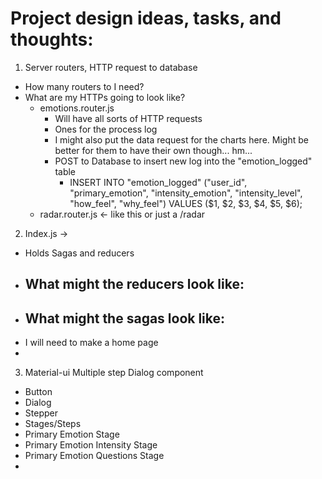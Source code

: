 # Project design ideas, tasks, and thoughts:

1. Server routers, HTTP request to database
  - How many routers to I need?
  - What are my HTTPs going to look like?
    - emotions.router.js
      - Will have all sorts of HTTP requests
      - Ones for the process log
      - I might also put the data request for the charts here. Might be better for them to have their own though... hm...
      - POST to Database to insert new log into the "emotion_logged" table
        - INSERT INTO "emotion_logged" ("user_id", "primary_emotion", "intensity_emotion", "intensity_level", "how_feel", "why_feel")
          VALUES ($1, $2, $3, $4, $5, $6);
    - radar.router.js <- like this or just a /radar

2. Index.js ->
  - Holds Sagas and reducers
  - What might the reducers look like:
    - 
  - What might the sagas look like:
    - 
  - I will need to make a home page
  - 

3. Material-ui Multiple step Dialog component
 - Button
 - Dialog
 - Stepper
 - Stages/Steps
  - Primary Emotion Stage
  - Primary Emotion Intensity Stage
  - Primary Emotion Questions Stage
 - 